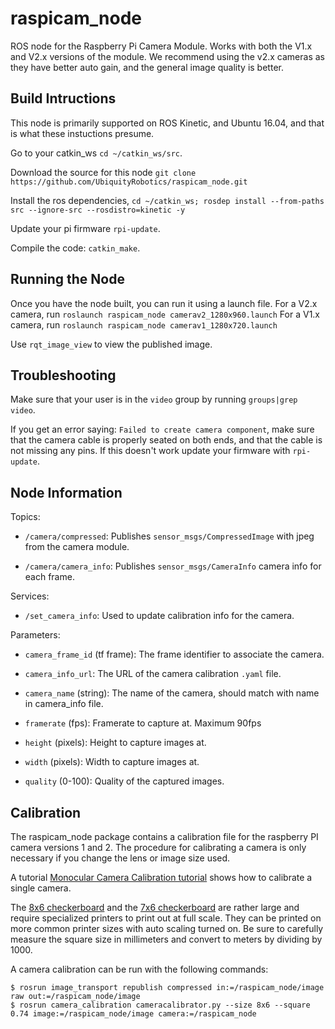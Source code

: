 # raspicam_node

ROS node for the Raspberry Pi Camera Module. Works with both the V1.x and V2.x versions of the module. We recommend using the v2.x cameras as they have better auto gain, and the general image quality is better. 

## Build Intructions
This node is primarily supported on ROS Kinetic, and Ubuntu 16.04, and that is what these instuctions presume.

Go to your catkin_ws `cd ~/catkin_ws/src`.

Download the source for this node `git clone https://github.com/UbiquityRobotics/raspicam_node.git`

Install the ros dependencies, `cd ~/catkin_ws; rosdep install --from-paths src --ignore-src --rosdistro=kinetic -y`

Update your pi firmware `rpi-update`.

Compile the code: `catkin_make`.

## Running the Node
Once you have the node built, you can run it using a launch file.
For a V2.x camera, run `roslaunch raspicam_node camerav2_1280x960.launch`
For a V1.x camera, run `roslaunch raspicam_node camerav1_1280x720.launch`

Use `rqt_image_view` to view the published image.

## Troubleshooting
Make sure that your user is in the `video` group by running `groups|grep video`.

If you get an error saying: `Failed to create camera component`,
make sure that the camera cable is properly seated on both ends, and that the cable is not missing any pins. If this doesn't work update your firmware with `rpi-update`.

## Node Information

Topics:

* `/camera/compressed`:
  Publishes `sensor_msgs/CompressedImage` with jpeg from the camera module.

* `/camera/camera_info`:
  Publishes `sensor_msgs/CameraInfo` camera info for each frame.

Services:

* `/set_camera_info`: Used to update calibration info for the camera.

Parameters:

* `camera_frame_id` (tf frame): The frame identifier to associate the camera.

* `camera_info_url`: The URL of the camera calibration `.yaml` file.

* `camera_name` (string): The name of the camera, should match with name in camera_info file.

* `framerate` (fps): Framerate to capture at. Maximum 90fps

* `height` (pixels): Height to capture images at.

* `width` (pixels): Width to capture images at.

* `quality` (0-100): Quality of the captured images.

## Calibration

The raspicam_node package contains a calibration file for the raspberry
PI camera versions 1 and 2.  The procedure for calibrating a camera is only necessary if you change the lens or image size used.

A tutorial 
  [Monocular Camera Calibration tutorial](http://wiki.ros.org/camera_calibration/Tutorials/MonocularCalibration)
shows how to calibrate a single camera.

The
  [8x6 checkerboard](http://wiki.ros.org/camera_calibration/Tutorials/StereoCalibration?action=AttachFile&do=view&target=check-108.pdf)
and the
  [7x6 checkerboard](http://wiki.ros.org/camera_calibration/Tutorials/StereoCalibration?action=AttachFile&do=view&target=check_7x6_108mm.pdf)
are rather large and require specialized printers to print out at
full scale.  They can be printed on more common printer sizes
with auto scaling turned on.  Be sure to carefully measure the
square size in millimeters and convert to meters by dividing by 1000.

A camera calibration can be run with the following commands:

    $ rosrun image_transport republish compressed in:=/raspicam_node/image raw out:=/raspicam_node/image
    $ rosrun camera_calibration cameracalibrator.py --size 8x6 --square 0.74 image:=/raspicam_node/image camera:=/raspicam_node


